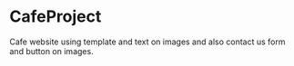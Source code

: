 # CafeProject
Cafe website using template and text on images and also contact us form and button on images.
